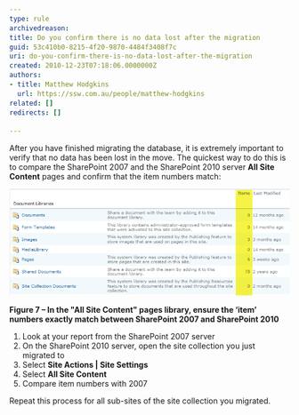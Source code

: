 ```yaml
---
type: rule
archivedreason: 
title: Do you confirm there is no data lost after the migration
guid: 53c410b0-8215-4f20-9870-4484f3408f7c
uri: do-you-confirm-there-is-no-data-lost-after-the-migration
created: 2010-12-23T07:18:06.0000000Z
authors:
- title: Matthew Hodgkins
  url: https://ssw.com.au/people/matthew-hodgkins
related: []
redirects: []

---
```


After you have finished migrating the database, it is extremely important to verify that no data has been lost in the move. The quickest way to do this is to compare the SharePoint 2007 and the SharePoint 2010 server  **All Site Content** pages and confirm that the item numbers match:

![](/rules/do-you-confirm-there-is-no-data-lost-after-the-migration/AllSiteContentCount.png)

**Figure 7 – In the "All Site Content" pages library, ensure the ‘item’ numbers exactly match between SharePoint 2007 and SharePoint 2010**

1. Look at your report from the SharePoint 2007 server
2. On the SharePoint 2010 server, open the site collection you just migrated to
3. Select  **Site Actions | Site Settings**
4. Select  **All Site Content**
5. Compare item numbers with 2007


Repeat this process for all sub-sites of the site collection you migrated.

<!--endintro-->

